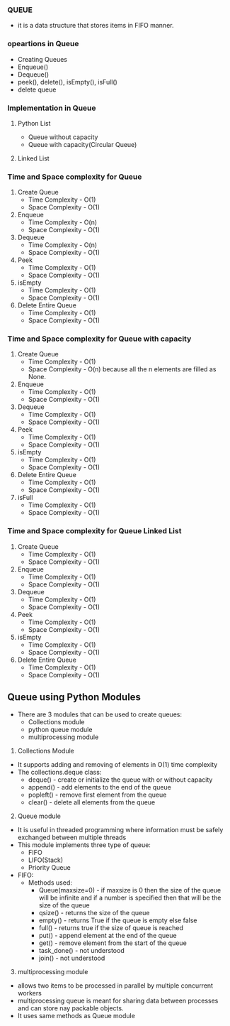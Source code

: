 ### QUEUE
- it is a data structure that stores items in FIFO manner.


### opeartions in Queue
- Creating Queues
- Enqueue()
- Dequeue()
- peek(), delete(), isEmpty(), isFull()
- delete queue

### Implementation in Queue
1. Python List
    - Queue without capacity
    - Queue with capacity(Circular Queue)
    
2. Linked List

### Time and Space complexity for Queue
1. Create Queue
   - Time Complexity - O(1)
   - Space Complexity - O(1)
2. Enqueue
   - Time Complexity - O(n)
   - Space Complexity - O(1)
3. Dequeue
   - Time Complexity - O(n)
   - Space Complexity - O(1)
4. Peek
   - Time Complexity - O(1)
   - Space Complexity - O(1)
5. isEmpty
   - Time Complexity - O(1)
   - Space Complexity - O(1)
6. Delete Entire Queue
   - Time Complexity - O(1)
   - Space Complexity - O(1)   

### Time and Space complexity for Queue with capacity
1. Create Queue
   - Time Complexity - O(1)
   - Space Complexity - O(n) because all the n elements are filled as None. 
2. Enqueue
   - Time Complexity - O(1)
   - Space Complexity - O(1)
3. Dequeue
   - Time Complexity - O(1)
   - Space Complexity - O(1)
4. Peek
   - Time Complexity - O(1)
   - Space Complexity - O(1)
5. isEmpty
   - Time Complexity - O(1)
   - Space Complexity - O(1)
6. Delete Entire Queue
   - Time Complexity - O(1)
   - Space Complexity - O(1)
7. isFull
   - Time Complexity - O(1)
   - Space Complexity - O(1)

### Time and Space complexity for Queue Linked List
1. Create Queue
   - Time Complexity - O(1)
   - Space Complexity - O(1) 
2. Enqueue
   - Time Complexity - O(1)
   - Space Complexity - O(1)
3. Dequeue
   - Time Complexity - O(1)
   - Space Complexity - O(1)
4. Peek
   - Time Complexity - O(1)
   - Space Complexity - O(1)
5. isEmpty
   - Time Complexity - O(1)
   - Space Complexity - O(1)
6. Delete Entire Queue
   - Time Complexity - O(1)
   - Space Complexity - O(1)
   
## Queue using Python Modules
- There are 3 modules that can be used to create queues:
   - Collections module
   - python queue module
   - multiprocessing module
   
1. Collections Module
- It supports adding and removing of elements in O(1) time complexity
- The collections.deque class:
   - deque() - create or initialize the queue with or without capacity
   - append() - add elements to the end of the queue 
   - popleft() - remove first element from the queue
   - clear() - delete all elements from the queue

2. Queue module
- It is useful in threaded programming where information must be safely exchanged between multiple threads
- This module implements three type of queue:
   - FIFO
   - LIFO(Stack)
   - Priority Queue
- FIFO:
    - Methods used:
        - Queue(maxsize=0) - if maxsize is 0 then the size of the queue will be infinite and if a number is specified then that will be the size of the queue
        - qsize() - returns the size of the queue
        - empty() - returns True if the queue is empty else false
        - full() - returns true if the size of queue is reached
        - put() - append element at the end of the queue
        - get() - remove element from the start of the queue
        - task_done() - not understood
        - join() - not understood

3. multiprocessing module
- allows two items to be processed in parallel by multiple concurrent workers
- multiprocessing queue is meant for sharing data between processes and can store nay packable objects.
- It uses same methods as Queue module
   
